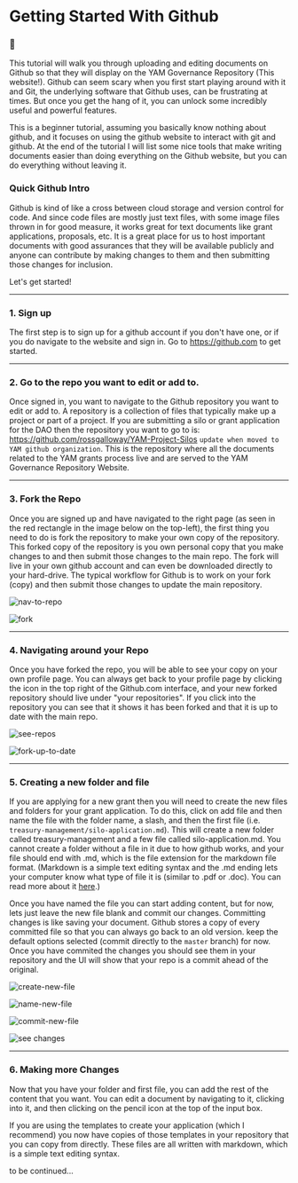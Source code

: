 # Getting Started With Github

### 👋 

This tutorial will walk you through uploading and editing documents on Github so that they will display on the YAM Governance Repository (This website!). Github can seem scary when you first start playing around with it and Git, the underlying software that Github uses, can be frustrating at times. But once you get the hang of it, you can unlock some incredibly useful and powerful features.

This is a beginner tutorial, assuming you basically know nothing about github, and it focuses on using the github website to interact with git and github. At the end of the tutorial I will list some nice tools that make writing documents easier than doing everything on the Github website, but you can do everything without leaving it.

### Quick Github Intro

Github is kind of like a cross between cloud storage and version control for code. And since code files are mostly just text files, with some image files thrown in for good measure, it works great for text documents like grant applications, proposals, etc. It is a great place for us to host important documents with good assurances that they will be available publicly and anyone can contribute by making changes to them and then submitting those changes for inclusion.

Let's get started!

---

### 1. Sign up

The first step is to sign up for a github account if you don't have one, or if you do navigate to the website and sign in. Go to <https://github.com> to get started.

---

### 2. Go to the repo you want to edit or add to.

Once signed in, you want to navigate to the Github repository you want to edit or add to. A repository is a collection of files that typically make up a project or part of a project. If you are submitting a silo or grant application for the DAO then the repository you want to go to is: <https://github.com/rossgalloway/YAM-Project-Silos> `update when moved to YAM github organization`. This is the repository where all the documents related to the YAM grants process live and are served to the YAM Governance Repository Website.

---

### 3. Fork the Repo

Once you are signed up and have navigated to the right page (as seen in the red rectangle in the image below on the top-left), the first thing you need to do is fork the repository to make your own copy of the repository. This forked copy of the repository is you own personal copy that you make changes to and then submit those changes to the main repo. The fork will live in your own github account and can even be downloaded directly to your hard-drive. The typical workflow for Github is to work on your fork (copy) and then submit those changes to update the main repository.

![nav-to-repo](https://user-images.githubusercontent.com/58150151/185655470-56f77049-7a00-4a90-a9bb-5817f280371b.png)

![fork](https://user-images.githubusercontent.com/58150151/185655561-2dd9a899-c778-4dfb-9d75-cb32fdbed018.png)

---

### 4. Navigating around your Repo

Once you have forked the repo, you will be able to see your copy on your own profile page. You can always get back to your profile page by clicking the icon in the top right of the Github.com interface, and your new forked repository should live under "your repositories". If you click into the repository you can see that it shows it has been forked and that it is up to date with the main repo.

![see-repos](https://user-images.githubusercontent.com/58150151/185655938-1be6596e-6c3e-4e6d-bac6-460d198904e9.png)

![fork-up-to-date](https://user-images.githubusercontent.com/58150151/185656063-66ce1a3b-b615-463c-b151-529878cece25.png)

---

### 5. Creating a new folder and file

If you are applying for a new grant then you will need to create the new files and folders for your grant application. To do this, click on add file and then name the file with the folder name, a slash, and then the first file (i.e. `treasury-management/silo-application.md`). This will create a new folder called treasury-management and a few file called silo-application.md. You cannot create a folder without a file in it due to how github works, and your file should end with .md, which is the file extension for the markdown file format. (Markdown is a simple text editing syntax and the .md ending lets your computer know what type of file it is (similar to .pdf or .doc). You can read more about it [here](https://www.markdownguide.org/getting-started/).)

Once you have named the file you can start adding content, but for now, lets just leave the new file blank and commit our changes. Committing changes is like saving your document. Github stores a copy of every committed file so that you can always go back to an old version. keep the default options selected (commit directly to the `master` branch) for now. Once you have commited the changes you should see them in your repository and the UI will show that your repo is a commit ahead of the original.

![create-new-file](https://user-images.githubusercontent.com/58150151/185656563-c9cbf54c-5ab0-41e7-a12b-142712b8a44b.png)

![name-new-file](https://user-images.githubusercontent.com/58150151/185656637-1888eb7b-4c46-40ad-94b2-035c8b0a4bf6.png)

![commit-new-file](https://user-images.githubusercontent.com/58150151/185656710-dcd28c65-779e-4fe7-a562-a471c1a565a7.png)

![see changes](https://user-images.githubusercontent.com/58150151/185656791-49840f99-60e9-4a10-b636-a0b5368082c7.png)

---

### 6. Making more Changes

Now that you have your folder and first file, you can add the rest of the content that you want. You can edit a document by navigating to it, clicking into it, and then clicking on the pencil icon at the top of the input box. 

If you are using the templates to create your application (which I recommend) you now have copies of those templates in your repository that you can copy from directly. These files are all written with markdown, which is a simple text editing syntax. 

to be continued...
